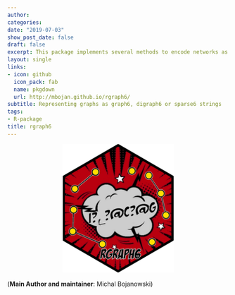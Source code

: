 ```yaml
---
author:
categories:
date: "2019-07-03"
show_post_date: false
draft: false
excerpt: This package implements several methods to encode networks as Encode network data as strings of printable ASCII characters.
layout: single
links:
- icon: github
  icon_pack: fab
  name: pkgdown
  url: http://mbojan.github.io/rgraph6/
subtitle: Representing graphs as graph6, digraph6 or sparse6 strings
tags:
- R-package
title: rgraph6
---
```

<p style="text-align:center;">
<img src="featured-hex.png" width="50%">
</p>



(**Main Author and maintainer**: Michal Bojanowski)  


